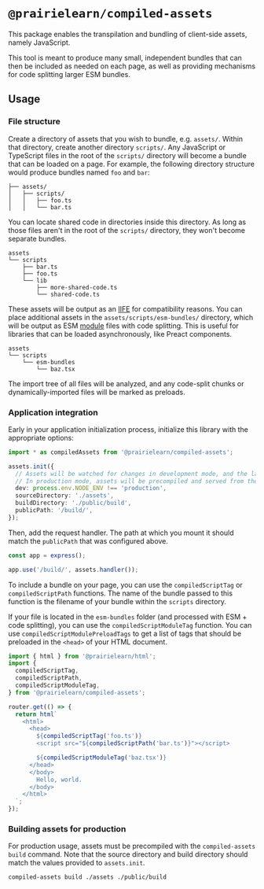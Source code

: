 # `@prairielearn/compiled-assets`

This package enables the transpilation and bundling of client-side assets, namely JavaScript.

This tool is meant to produce many small, independent bundles that can then be included as needed on each page, as well as providing mechanisms for code splitting larger ESM bundles.

## Usage

### File structure

Create a directory of assets that you wish to bundle, e.g. `assets/`. Within that directory, create another directory `scripts/`. Any JavaScript or TypeScript files in the root of the `scripts/` directory will become a bundle that can be loaded on a page. For example, the following directory structure would produce bundles named `foo` and `bar`:

```text
├── assets/
│   ├── scripts/
│   │   ├── foo.ts
│   │   └── bar.ts
```

You can locate shared code in directories inside this directory. As long as those files aren't in the root of the `scripts/` directory, they won't become separate bundles.

```text
assets
└── scripts
    ├── bar.ts
    ├── foo.ts
    └── lib
        ├── more-shared-code.ts
        └── shared-code.ts
```

These assets will be output as an [IIFE](https://developer.mozilla.org/en-US/docs/Glossary/IIFE) for compatibility reasons. You can place additional assets in the `assets/scripts/esm-bundles/` directory, which will be output as ESM [module](https://developer.mozilla.org/en-US/docs/Web/JavaScript/Guide/Modules#applying_the_module_to_your_html) files with code splitting. This is useful for libraries that can be loaded asynchronously, like Preact components.

```text
assets
└── scripts
    └── esm-bundles
        └── baz.tsx
```

The import tree of all files will be analyzed, and any code-split chunks or dynamically-imported files will be marked as preloads.

### Application integration

Early in your application initialization process, initialize this library with the appropriate options:

```ts
import * as compiledAssets from '@prairielearn/compiled-assets';

assets.init({
  // Assets will be watched for changes in development mode, and the latest version will be served.
  // In production mode, assets will be precompiled and served from the build directory.
  dev: process.env.NODE_ENV !== 'production',
  sourceDirectory: './assets',
  buildDirectory: './public/build',
  publicPath: '/build/',
});
```

Then, add the request handler. The path at which you mount it should match the `publicPath` that was configured above.

```ts
const app = express();

app.use('/build/', assets.handler());
```

To include a bundle on your page, you can use the `compiledScriptTag` or `compiledScriptPath` functions. The name of the bundle passed to this function is the filename of your bundle within the `scripts` directory.

If your file is located in the `esm-bundles` folder (and processed with ESM + code splitting), you can use the `compiledScriptModuleTag` function. You can use `compiledScriptModulePreloadTags` to get a list of tags that should be preloaded in the `<head>` of your HTML document.

```ts
import { html } from '@prairielearn/html';
import {
  compiledScriptTag,
  compiledScriptPath,
  compiledScriptModuleTag,
} from '@prairielearn/compiled-assets';

router.get(() => {
  return html`
    <html>
      <head>
        ${compiledScriptTag('foo.ts')}
        <script src="${compiledScriptPath('bar.ts')}"></script>

        ${compiledScriptModuleTag('baz.tsx')}
      </head>
      </body>
        Hello, world.
      </body>
    </html>
  `;
});
```

### Building assets for production

For production usage, assets must be precompiled with the `compiled-assets build` command. Note that the source directory and build directory should match the values provided to `assets.init`.

```sh
compiled-assets build ./assets ./public/build
```
